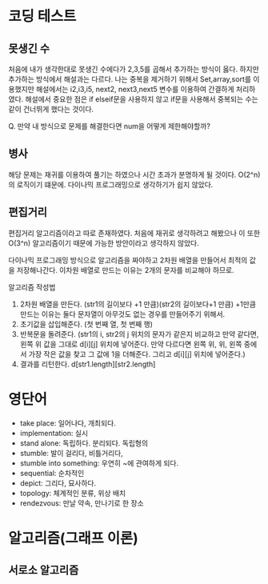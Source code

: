 # 코딩 테스트

## 못생긴 수

처음에 내가 생각한대로 못생긴 수에다가 2,3,5를 곱해서 추가하는 방식이 옳다.
하지만 추가하는 방식에서 해설과는 다르다. 나는 중복을 제거하기 위해서 Set,array,sort를 이용했지만 해설에서는 i2,i3,i5, next2, next3,next5 변수를 이용하여 간결하게 처리하였다. 해설에서 중요한 점은 if elseif문을 사용하지 않고 if문을 사용해서 중복되는 수는 같이 건너뛰게 했다는 것이다.

Q. 만약 내 방식으로 문제를 해결한다면 num을 어떻게 제한해야할까?

## 병사

해당 문제는 재귀를 이용하여 풀기는 하였으나 시간 초과가 분명하게 될 것이다. O(2^n)의 로직이기 떄문에. 다이나믹 프로그래밍으로 생각하기가 쉽지 않았다.

## 편집거리

편집거리 알고리즘이라고 따로 존재하였다. 처음에 재귀로 생각하려고 해봤으나 이 또한 O(3^n) 알고리즘이기 때문에 가능한 방안이라고 생각하지 않았다.

다이나믹 프로그래밍 방식으로 알고리즘을 짜야하고 2차원 배열을 만들어서 최적의 값을 저장해나간다.
이차원 배열로 만드는 이유는 2개의 문자를 비교해야 하므로.

알고리즘 작성법

1. 2차원 배열을 만든다. (str1의 길이보다 +1 만큼)(str2의 길이보다+1 만큼) +1만큼 만드는 이유는 둘다 문자열이 아무것도 없는 경우를 만들어주기 위해서.
2. 초기값을 삽입해준다. (첫 번째 열, 첫 번째 행)
3. 반복문을 돌려준다. (str1의 i, str2의 j 위치의 문자가 같은지 비교하고 만약 같다면, 왼쪽 위 값을 그대로 d[i][j] 위치에 넣어준다. 만약 다르다면 왼쪽 위, 위, 왼쪽 중에서 가장 작은 값을 찾고 그 값에 1을 더해준다. 그리고 d[i][j] 위치에 넣어준다.)
4. 결과를 리턴한다. d[str1.length][str2.length]

# 영단어

- take place: 일어나다, 개최되다.
- implementation: 실시
- stand alone: 독립하다. 분리되다. 독립형의
- stumble: 발이 걸리다, 비틀거리다,
- stumble into something: 우연히 ~에 관여하게 되다.
- sequential: 순차적인
- depict: 그리다, 묘사하다.
- topology: 체계적인 분류, 위상 배치
- rendezvous: 만날 약속, 만나기로 한 장소

# 알고리즘(그래프 이론)

## 서로소 알고리즘
